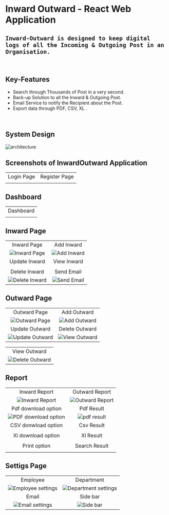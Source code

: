 # Inward Outward - React Web Application
## `Inward-Outward is designed to keep digital logs of all the Incoming & Outgoing Post in an Organisation.` 

<br />

## Key-Features
- Search through Thousands of Post in a very second.
- Back-up Solution to all the Inward & Outgoing Post.
- Email Service to notify the Recipient about the Post.
- Export data through PDF, CSV, XL .
 
 <br />

## System Design

<img src="./assets/model/inward_outward_model.drawio.png" alt="architecture" maxwidth="480">

<br />


## Screenshots of InwardOutward Application

|  |  |
|:-------------------------:|:-------------------------:|
| Login Page | Register Page|
|<img src="./assets/authentication/login_page.png" alt="" maxwidth="480">|<img src="./assets/authentication/register_page.png" alt="" min-width="240" min-heigth="140" max-width="480" max-height="280">|


## Dashboard

|  |
|:-------------------------:|
| Dashboard |
|<img src="./assets/dashboard/dashboard.png" alt="" maxwidth="480">|


## Inward Page

|  |  |
|:-------------------------:|:-------------------------:|
| Inward Page | Add Inward|
|<img src="./assets/inward/inward_page.png" alt="Inward Page" maxwidth="480">|<img src="./assets/inward/inward_add.png" alt="Add Inward" maxwidth="480">|
| Update Inward | View Inward |
|<img src="./assets/inward/inward_update.png" alt="" maxwidth="480">|<img src="./assets/inward/inward_view.png" alt="" maxwidth="480">|
| Delete Inward | Send Email |
|<img src="./assets/inward/inward_delete.png" alt="Delete Inward" maxwidth="480">|<img src="./assets/inward/inward_send_email.png" alt="Send Email" maxwidth="480">|


## Outward Page

|  |  |
|:-------------------------:|:-------------------------:|
| Outward Page | Add Outward |
|<img src="./assets/outward/outward_page.png" alt="Outward Page" maxwidth="480">|<img src="./assets/outward/outward_add.png" alt="Add Outward" maxwidth="480">|
| Update Outward | Delete Outward |
|<img src="./assets/outward/outward_update.png" alt="Update Outward" maxwidth="480">|<img src="./assets/outward/outward_delete.png" alt="View Outward" maxwidth="480">|

| |
|:-------------------------:|
| View Outward |
|<img src="./assets/outward/outward_view.png" alt="Delete Outward" maxwidth="480">|


## Report 

| | |
|:-------------------------:|:-------------------------:|
| Inward Report | Outward Report  |
|<img src="./assets/report/report_inward.png" alt="Inward Report" maxwidth="480">|<img src="./assets/report/report_outward.png" alt="Outward Report" maxwidth="480">|
| Pdf download option | Pdf Result| 
|<img src="./assets/report/pdf.png" alt="PDF download option" maxwidth="480">|<img src="./assets/report/pdf_result.png" alt="pdf result" maxwidth="480">|
| CSV donwload option| Csv Result |
|<img src="./assets/report/csv.png" alt="" maxwidth="480">|<img src="./assets/report/csv_result.png" alt="" maxwidth="480">|
| Xl download option | Xl Result |
|<img src="./assets/report/xlsx.png" alt="" maxwidth="480">|<img src="./assets/report/xlsx_result.png" alt="" maxwidth="480">|
| Print option | Search Result |
|<img src="./assets/report/print.png" alt="" maxwidth="480">|<img src="./assets/report/search_results.png" alt="" maxwidth="480">|


## Settigs Page

|  |  |
|:-------------------------:|:-------------------------:|
| Employee | Department |
|<img src="./assets/settings/employee_add_n_display.png" alt="Employee settings" maxwidth="480">|<img src="./assets/settings/department_add_n_display.png" alt="Department settings" maxwidth="480">|
| Email | Side bar |
|<img src="./assets/settings/email_settings.png" alt="Email settings" maxwidth="480">|<img src="./assets/settings/offCanva_sideBar.png" alt="Side bar" maxwidth="480">|



